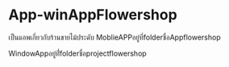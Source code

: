 # App-winAppFlowershop
เป็นแอพเกี่ยวกับร้านขายไม้ประดับ
MoblieAPPอยู๋ที่folderชื่อAppflowershop

WindowAppอยู๋ที่่folderชื่อprojectflowershop
